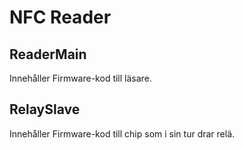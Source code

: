 # NFC Reader
## ReaderMain
Innehåller Firmware-kod till läsare.
## RelaySlave
Innehåller Firmware-kod till chip som i sin tur drar relä.